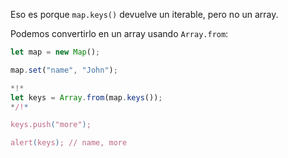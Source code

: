 

Eso es porque `map.keys()` devuelve un iterable, pero no un array.

Podemos convertirlo en un array usando `Array.from`:


```js run
let map = new Map();

map.set("name", "John");

*!*
let keys = Array.from(map.keys());
*/!*

keys.push("more");

alert(keys); // name, more
```
